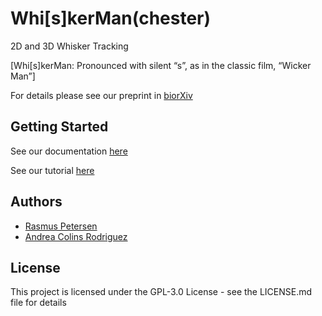 # Whi[s]kerMan(chester) 
2D and 3D Whisker Tracking 


[Whi[s]kerMan: Pronounced with silent “s”, as in the classic film, “Wicker Man”]

For details please see our preprint in [biorXiv](https://www.biorxiv.org/content/10.1101/773697v1)



## Getting Started 

See our documentation [here](/doc/Documentation.md)

See our tutorial [here](http://doi.org/10.6084/m9.figshare.9758894)

## Authors 

- [Rasmus Petersen](https://github.com/RSPetersen)
- [Andrea Colins Rodriguez](https://github.com/AndreaColinsR)


## License

This project is licensed under the GPL-3.0 License - see the LICENSE.md file for details
